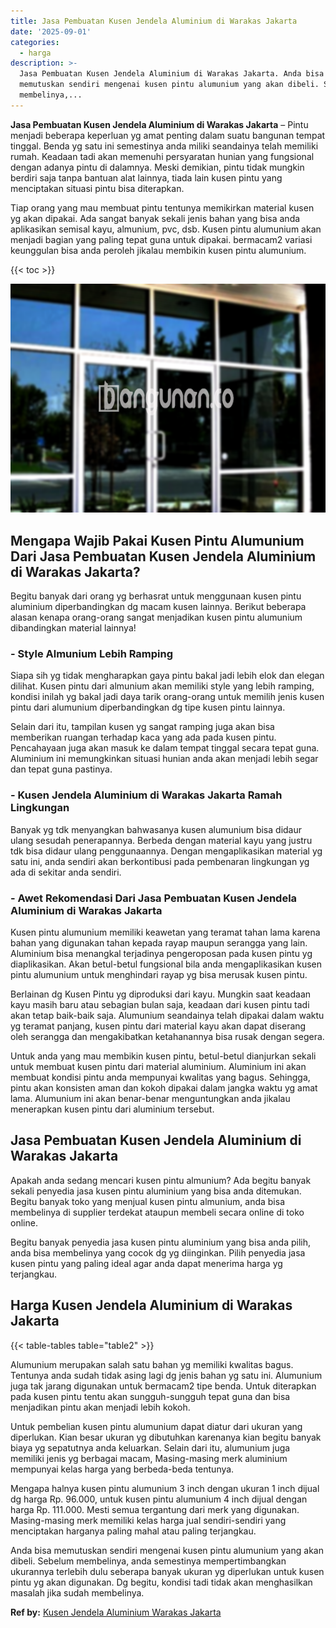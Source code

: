 ```yaml
---
title: Jasa Pembuatan Kusen Jendela Aluminium di Warakas Jakarta
date: '2025-09-01'
categories:
  - harga
description: >-
  Jasa Pembuatan Kusen Jendela Aluminium di Warakas Jakarta. Anda bisa
  memutuskan sendiri mengenai kusen pintu alumunium yang akan dibeli. Sebelum
  membelinya,...
---
```


**Jasa Pembuatan Kusen Jendela Aluminium di Warakas Jakarta** – Pintu menjadi beberapa keperluan yg amat penting dalam suatu bangunan tempat tinggal. Benda yg satu ini semestinya anda miliki seandainya telah memiliki rumah. Keadaan tadi akan memenuhi persyaratan hunian yang fungsional dengan adanya pintu di dalamnya. Meski demikian, pintu tidak mungkin berdiri saja tanpa bantuan alat lainnya, tiada lain kusen pintu yang menciptakan situasi pintu bisa diterapkan.

Tiap orang yang mau membuat pintu tentunya memikirkan material kusen yg akan dipakai. Ada sangat banyak sekali jenis bahan yang bisa anda aplikasikan semisal kayu, almunium, pvc, dsb. Kusen pintu alumunium akan menjadi bagian yang paling tepat guna untuk dipakai. bermacam2 variasi keunggulan bisa anda peroleh jikalau membikin kusen pintu alumunium.

{{< toc >}}

![Jasa Pembuatan Kusen Jendela Aluminium di Warakas Jakarta](/images/harga-kusen-jendela-alumunium-15.png)

## Mengapa Wajib Pakai Kusen Pintu Alumunium Dari Jasa Pembuatan Kusen Jendela Aluminium di Warakas Jakarta?

Begitu banyak dari orang yg berhasrat untuk menggunaan kusen pintu aluminium diperbandingkan dg macam kusen lainnya. Berikut beberapa alasan kenapa orang-orang sangat menjadikan kusen pintu alumunium dibandingkan material lainnya!

### \- Style Almunium Lebih Ramping

Siapa sih yg tidak mengharapkan gaya pintu bakal jadi lebih elok dan elegan dilihat. Kusen pintu dari almunium akan memiliki style yang lebih ramping, kondisi inilah yg bakal jadi daya tarik orang-orang untuk memilih jenis kusen pintu dari alumunium diperbandingkan dg tipe kusen pintu lainnya.

Selain dari itu, tampilan kusen yg sangat ramping juga akan bisa memberikan ruangan terhadap kaca yang ada pada kusen pintu. Pencahayaan juga akan masuk ke dalam tempat tinggal secara tepat guna. Aluminium ini memungkinkan situasi hunian anda akan menjadi lebih segar dan tepat guna pastinya.

### \- Kusen Jendela Aluminium di Warakas Jakarta Ramah Lingkungan

Banyak yg tdk menyangkan bahwasanya kusen alumunium bisa didaur ulang sesudah penerapannya. Berbeda dengan material kayu yang justru tdk bisa didaur ulang penggunaannya. Dengan mengaplikasikan material yg satu ini, anda sendiri akan berkontibusi pada pembenaran lingkungan yg ada di sekitar anda sendiri.

### \- Awet Rekomendasi Dari Jasa Pembuatan Kusen Jendela Aluminium di Warakas Jakarta

Kusen pintu alumunium memiliki keawetan yang teramat tahan lama karena bahan yang digunakan tahan kepada rayap maupun serangga yang lain. Aluminium bisa menangkal terjadinya pengeroposan pada kusen pintu yg diaplikasikan. Akan betul-betul fungsional bila anda mengaplikasikan kusen pintu alumunium untuk menghindari rayap yg bisa merusak kusen pintu.

Berlainan dg Kusen Pintu yg diproduksi dari kayu. Mungkin saat keadaan kayu masih baru atau sebagian bulan saja, keadaan dari kusen pintu tadi akan tetap baik-baik saja. Alumunium seandainya telah dipakai dalam waktu yg teramat panjang, kusen pintu dari material kayu akan dapat diserang oleh serangga dan mengakibatkan ketahanannya bisa rusak dengan segera.

Untuk anda yang mau membikin kusen pintu, betul-betul dianjurkan sekali untuk membuat kusen pintu dari material aluminium. Aluminium ini akan membuat kondisi pintu anda mempunyai kwalitas yang bagus. Sehingga, pintu akan konsisten aman dan kokoh dipakai dalam jangka waktu yg amat lama. Alumunium ini akan benar-benar menguntungkan anda jikalau menerapkan kusen pintu dari aluminium tersebut.

## Jasa Pembuatan Kusen Jendela Aluminium di Warakas Jakarta

Apakah anda sedang mencari kusen pintu almunium? Ada begitu banyak sekali penyedia jasa kusen pintu aluminium yang bisa anda ditemukan. Begitu banyak toko yang menjual kusen pintu almunium, anda bisa membelinya di supplier terdekat ataupun membeli secara online di toko online.

Begitu banyak penyedia jasa kusen pintu aluminium yang bisa anda pilih, anda bisa membelinya yang cocok dg yg diinginkan. Pilih penyedia jasa kusen pintu yang paling ideal agar anda dapat menerima harga yg terjangkau.

## Harga Kusen Jendela Aluminium di Warakas Jakarta

{{< table-tables table="table2" >}}

Alumunium merupakan salah satu bahan yg memiliki kwalitas bagus. Tentunya anda sudah tidak asing lagi dg jenis bahan yg satu ini. Alumunium juga tak jarang digunakan untuk bermacam2 tipe benda. Untuk diterapkan pada kusen pintu tentu akan sungguh-sungguh tepat guna dan bisa menjadikan pintu akan menjadi lebih kokoh.

Untuk pembelian kusen pintu alumunium dapat diatur dari ukuran yang diperlukan. Kian besar ukuran yg dibutuhkan karenanya kian begitu banyak biaya yg sepatutnya anda keluarkan. Selain dari itu, alumunium juga memiliki jenis yg berbagai macam, Masing-masing merk aluminium mempunyai kelas harga yang berbeda-beda tentunya.

Mengapa halnya kusen pintu alumunium 3 inch dengan ukuran 1 inch dijual dg harga Rp. 96.000, untuk kusen pintu alumunium 4 inch dijual dengan harga Rp. 111.000. Mesti semua tergantung dari merk yang digunakan. Masing-masing merk memiliki kelas harga jual sendiri-sendiri yang menciptakan harganya paling mahal atau paling terjangkau.

Anda bisa memutuskan sendiri mengenai kusen pintu alumunium yang akan dibeli. Sebelum membelinya, anda semestinya mempertimbangkan ukurannya terlebih dulu seberapa banyak ukuran yg diperlukan untuk kusen pintu yg akan digunakan. Dg begitu, kondisi tadi tidak akan menghasilkan masalah jika sudah membelinya.

**Ref by:** [Kusen Jendela Aluminium Warakas Jakarta](https://id.wikipedia.org/wiki/Kusen)
